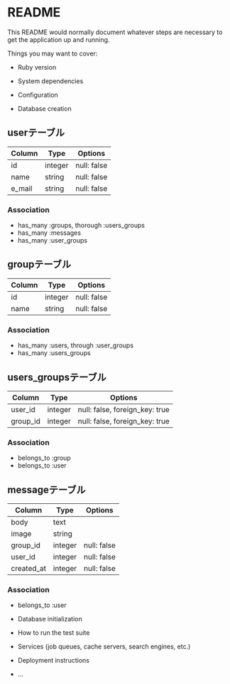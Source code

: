 # README

This README would normally document whatever steps are necessary to get the
application up and running.

Things you may want to cover:

* Ruby version

* System dependencies

* Configuration

* Database creation


## userテーブル

|Column|Type|Options|
|------|----|-------|
|id|integer|null: false|
|name|string|null: false|
|e_mail|string|null: false|

### Association
- has_many :groups, thorough :users_groups
- has_many :messages
- has_many :user_groups


## groupテーブル

|Column|Type|Options|
|------|----|-------|
|id|integer|null: false|
|name|string|null: false|

### Association
- has_many :users, through :user_groups
- has_many :users_groups


## users_groupsテーブル

|Column|Type|Options|
|------|----|-------|
|user_id|integer|null: false, foreign_key: true|
|group_id|integer|null: false, foreign_key: true|

### Association
- belongs_to :group
- belongs_to :user


## messageテーブル

|Column|Type|Options|
|------|----|-------|
|body|text||
|image|string||
|group_id|integer|null: false|
|user_id|integer|null: false|
|created_at|integer|null: false|

### Association
- belongs_to :user


* Database initialization

* How to run the test suite

* Services (job queues, cache servers, search engines, etc.)

* Deployment instructions

* ...


